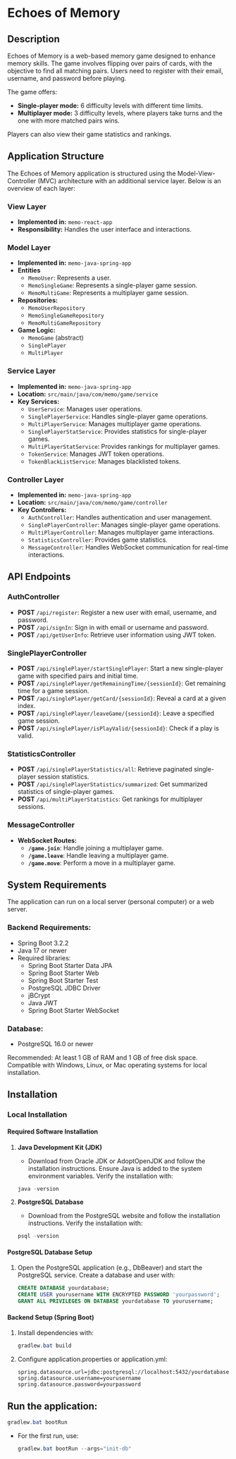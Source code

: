 # Echoes of Memory

## Description
Echoes of Memory is a web-based memory game designed to enhance memory skills. The game involves flipping over pairs of cards, with the objective to find all matching pairs. Users need to register with their email, username, and password before playing.

The game offers:
- **Single-player mode:** 6 difficulty levels with different time limits.
- **Multiplayer mode:** 3 difficulty levels, where players take turns and the one with more matched pairs wins.

Players can also view their game statistics and rankings.

## Application Structure

The Echoes of Memory application is structured using the Model-View-Controller (MVC) architecture with an additional service layer. Below is an overview of each layer:

### View Layer
- **Implemented in:** `memo-react-app`
- **Responsibility:** Handles the user interface and interactions.

### Model Layer
- **Implemented in:** `memo-java-spring-app`
- **Entities**
  - `MemoUser`: Represents a user.
  - `MemoSingleGame`: Represents a single-player game session.
  - `MemoMultiGame`: Represents a multiplayer game session.
- **Repositories:**
  - `MemoUserRepository`
  - `MemoSingleGameRepository`
  - `MemoMultiGameRepository`
- **Game Logic:**
  - `MemoGame` (abstract)
  - `SinglePlayer`
  - `MultiPlayer`

### Service Layer
- **Implemented in:** `memo-java-spring-app`
- **Location:** `src/main/java/com/memo/game/service`
- **Key Services:**
  - `UserService`: Manages user operations.
  - `SinglePlayerService`: Handles single-player game operations.
  - `MultiPlayerService`: Manages multiplayer game operations.
  - `SinglePlayerStatService`: Provides statistics for single-player games.
  - `MultiPlayerStatService`: Provides rankings for multiplayer games.
  - `TokenService`: Manages JWT token operations.
  - `TokenBlackListService`: Manages blacklisted tokens.

### Controller Layer
- **Implemented in:** `memo-java-spring-app`
- **Location:** `src/main/java/com/memo/game/controller`
- **Key Controllers:**
  - `AuthController`: Handles authentication and user management.
  - `SinglePlayerController`: Manages single-player game operations.
  - `MultiPlayerController`: Manages multiplayer game interactions.
  - `StatisticsController`: Provides game statistics.
  - `MessageController`: Handles WebSocket communication for real-time interactions.

## API Endpoints

### AuthController
- **POST** `/api/register`: Register a new user with email, username, and password.
- **POST** `/api/signIn`: Sign in with email or username and password.
- **POST** `/api/getUserInfo`: Retrieve user information using JWT token.

### SinglePlayerController
- **POST** `/api/singlePlayer/startSinglePlayer`: Start a new single-player game with specified pairs and initial time.
- **POST** `/api/singlePlayer/getRemainingTime/{sessionId}`: Get remaining time for a game session.
- **POST** `/api/singlePlayer/getCard/{sessionId}`: Reveal a card at a given index.
- **POST** `/api/singlePlayer/leaveGame/{sessionId}`: Leave a specified game session.
- **POST** `/api/singlePlayer/isPlayValid/{sessionId}`: Check if a play is valid.

### StatisticsController
- **POST** `/api/singlePlayerStatistics/all`: Retrieve paginated single-player session statistics.
- **POST** `/api/singlePlayerStatistics/summarized`: Get summarized statistics of single-player games.
- **POST** `/api/multiPlayerStatistics`: Get rankings for multiplayer sessions.

### MessageController
- **WebSocket Routes:**
  - **`/game.join`**: Handle joining a multiplayer game.
  - **`/game.leave`**: Handle leaving a multiplayer game.
  - **`/game.move`**: Perform a move in a multiplayer game.

## System Requirements
The application can run on a local server (personal computer) or a web server.

### Backend Requirements:
- Spring Boot 3.2.2
- Java 17 or newer
- Required libraries:
  - Spring Boot Starter Data JPA
  - Spring Boot Starter Web
  - Spring Boot Starter Test
  - PostgreSQL JDBC Driver
  - jBCrypt
  - Java JWT
  - Spring Boot Starter WebSocket

### Database:
- PostgreSQL 16.0 or newer

Recommended: At least 1 GB of RAM and 1 GB of free disk space. Compatible with Windows, Linux, or Mac operating systems for local installation.

## Installation

### Local Installation

#### Required Software Installation

1. **Java Development Kit (JDK)**
   - Download from Oracle JDK or AdoptOpenJDK and follow the installation instructions. Ensure Java is added to the system environment variables. Verify the installation with:
   ```powershell
   java -version
   ```

2. **PostgreSQL Database**
   - Download from the PostgreSQL website and follow the installation instructions. Verify the installation with:
   ```powershell
   psql -version
   ```

#### PostgreSQL Database Setup

1. Open the PostgreSQL application (e.g., DbBeaver) and start the PostgreSQL service. Create a database and user with:
    ```sql
    CREATE DATABASE yourdatabase;
    CREATE USER yourusername WITH ENCRYPTED PASSWORD 'yourpassword';
    GRANT ALL PRIVILEGES ON DATABASE yourdatabase TO yourusername;
    ```
#### Backend Setup (Spring Boot)

1. Install dependencies with:
      ```powershell
      gradlew.bat build
      ```

2. Configure application.properties or application.yml:
    ```properties
    spring.datasource.url=jdbc:postgresql://localhost:5432/yourdatabase
    spring.datasource.username=yourusername
    spring.datasource.password=yourpassword
    ```
## Run the application:
  ```powershell
  gradlew.bat bootRun
  ```
    
- For the first run, use:
    ```powershell
    gradlew.bat bootRun --args="init-db"
    ```

